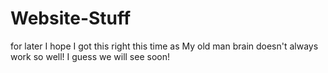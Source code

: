 # Website-Stuff
for later
I hope I got this right this time as My old man brain doesn't always work so well!
I guess we will see soon!

